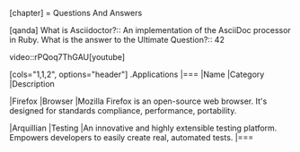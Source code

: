 [chapter]
= Questions And Answers

[qanda]
What is Asciidoctor?::
  An implementation of the AsciiDoc processor in Ruby.
  What is the answer to the Ultimate Question?:: 42

video::rPQoq7ThGAU[youtube]

[cols="1,1,2", options="header"]
.Applications
|===
|Name
|Category
|Description

|Firefox
|Browser
|Mozilla Firefox is an open-source web browser.
It's designed for standards compliance,
performance, portability.

|Arquillian
|Testing
|An innovative and highly extensible testing platform.
Empowers developers to easily create real, automated tests.
|===

